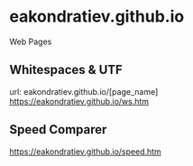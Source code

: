 # eakondratiev.github.io
Web Pages

## Whitespaces & UTF
url: eakondratiev.github.io/[page_name]
https://eakondratiev.github.io/ws.htm

## Speed Comparer
https://eakondratiev.github.io/speed.htm